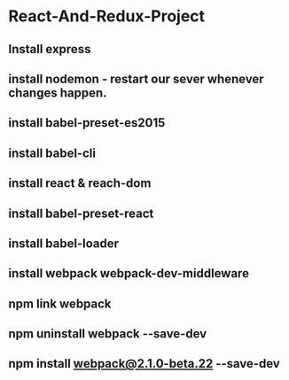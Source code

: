 # React-And-Redux-Project
## Install express
## install nodemon - restart our sever whenever changes happen.
## install babel-preset-es2015
## install babel-cli
## install react & reach-dom
## install babel-preset-react
## install babel-loader
## install webpack webpack-dev-middleware
## npm link webpack
## npm uninstall webpack --save-dev
## npm install webpack@2.1.0-beta.22 --save-dev
